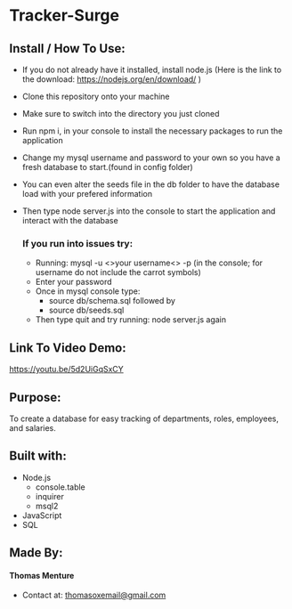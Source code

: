 # Tracker-Surge

## Install / How To Use:
* If you do not already have it installed, install node.js (Here is the link to the download: https://nodejs.org/en/download/ )
* Clone this repository onto your machine
* Make sure to switch into the directory you just cloned
* Run npm i, in your console to install the necessary packages to run the application
* Change my mysql username and password to your own so you have a fresh database to start.(found in config folder)
* You can even alter the seeds file in the db folder to have the database load with your prefered information
* Then type node server.js into the console to start the application and interact with the database

    ### If you run into issues try:
    * Running: mysql -u <>your username<> -p (in the console; for username do not include the carrot symbols)
    * Enter your password
    * Once in mysql console type:
        - source db/schema.sql
        followed by
        - source db/seeds.sql
    * Then type quit and try running: node server.js again

## Link To Video Demo:
https://youtu.be/5d2UiGqSxCY

## Purpose:
To create a database for easy tracking of departments, roles, employees, and salaries.

## Built with:
* Node.js
    - console.table
    - inquirer
    - msql2
* JavaScript
* SQL 

## Made By:
#### Thomas Menture
- Contact at: thomasoxemail@gmail.com